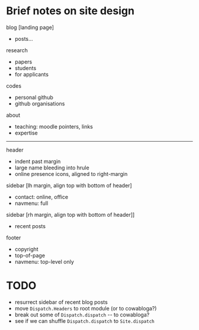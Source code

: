 # Brief notes on site design

blog [landing page]
+ posts...

research
+ papers
+ students
+ for applicants

codes
+ personal github
+ github organisations

about
+ teaching: moodle pointers, links
+ expertise

----

header
+ indent past margin
+ large name bleeding into hrule
+ online presence icons, aligned to right-margin

sidebar [lh margin, align top with bottom of header]
+ contact: online, office
+ navmenu: full

sidebar [rh margin, align top with bottom of header]]
+ recent posts

footer
+ copyright
+ top-of-page
+ navmenu: top-level only

# TODO

+ resurrect sidebar of recent blog posts
+ move `Dispatch.Headers` to root module (or to cowabloga?)
+ break out some of `Dispatch.dispatch` -- to cowabloga?
+ see if we can shuffle `Dispatch.dispatch` to `Site.dispatch`
